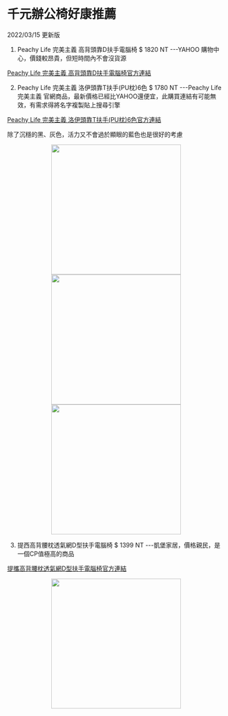 # 千元辦公椅好康推薦

2022/03/15 更新版

1. Peachy Life 完美主義 高背頭靠D扶手電腦椅  $ 1820 NT   ---YAHOO 購物中心，價錢較昂貴，但短時間內不會沒貨源

[Peachy Life 完美主義 高背頭靠D扶手電腦椅官方連結](https://tw.buy.yahoo.com/gdsale/Home-Feeling-%E9%9B%BB%E8%85%A6%E6%A4%85-D%E6%89%B6%E6%89%8B-%E5%8A%A0%E5%A4%A7%E8%85%B0%E6%9E%95-6658018.html)

2. Peachy Life 完美主義 洛伊頭靠T扶手(PU枕)6色 $ 1780 NT   ---Peachy Life 完美主義 官網商品，最新價格已經比YAHOO還便宜，此購買連結有可能無效，有需求得將名字複製貼上搜尋引擎

[Peachy Life 完美主義 洛伊頭靠T扶手(PU枕)6色官方連結](https://www.peachy.com.tw/SalePage/Index/3984961?lang=zh-TW)

除了沉穩的黑、灰色，活力又不會過於顯眼的藍色也是很好的考慮

<div align="center">
<center class ="half">
    <img src="https://s.yimg.com/zp/MerchandiseImages/3ACAD708A2-Product-17923569.jpg" width = "300"/ height = "300"/>
    <img src="https://s.yimg.com/zp/MerchandiseImages/66A3D4B2D0-Product-17923570.jpg" width = "300"/ height = "300"/>
    <img src="https://s.yimg.com/zp/MerchandiseImages/98E3FAB915-Product-17923573.jpg" width = "300"/ height = "300"/>
</center>
</div>

3. 提西高背腰枕透氣網D型扶手電腦椅 $ 1399 NT   ---凱堡家居，價格親民，是一個CP值極高的商品

[提攜高背腰枕透氣網D型扶手電腦椅官方連結](https://www.chlife.com.tw/SalePage/Index/7478757?lang=zh-TW)
<div align="center">
<center class ="half">
    <img src="https://diz36nn4q02zr.cloudfront.net/webapi/imagesV3/Original/SalePage/7478757/0/637817258329170000?v=1" width = "300"/ height = "300"/>
</center>
</div>
